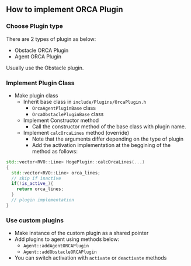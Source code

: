 ## How to implement ORCA Plugin
### Choose Plugin type
There are 2 types of plugin as below:
- Obstacle ORCA Plugin
- Agent ORCA Plugin

Usually use the Obstacle plugin.

### Implement Plugin Class
- Make plugin class
  - Inherit base class in `include/Plugins/OrcaPlugin.h`
    - `OrcaAgentPluginBase` class
    - `OrcaObstaclePluginBase` class
  - Implement Constructor method
    - Call the constructor method of the base class with plugin name.
  - Implement `calcOrcaLines` method (override)
    - Note that the arguments differ depending on the type of plugin
    - Add the activation implementation at the beggining of the method as follows:
```c++
std::vector<RVO::Line> HogePlugin::calcOrcaLines(...)
{
  std::vector<RVO::Line> orca_lines;
  // skip if inactive
  if(!is_active_){
    return orca_lines;
  }
  // plugin implementation
}
```

### Use custom plugins
- Make instance of the custom plugin as a shared pointer
- Add plugins to agent using methods below:
  - `Agent::addAgentORCAPlugin`
  - `Agent::addObstacleORCAPlugin`
- You can switch activation with `activate` or `deactivate` methods